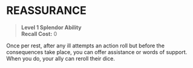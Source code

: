 ﻿# REASSURANCE

> **Level 1 Splendor Ability**  
> **Recall Cost:** 0

Once per rest, after any ill attempts an action roll but before the consequences take place, you can offer assistance or words of support. When you do, your ally can reroll their dice.
